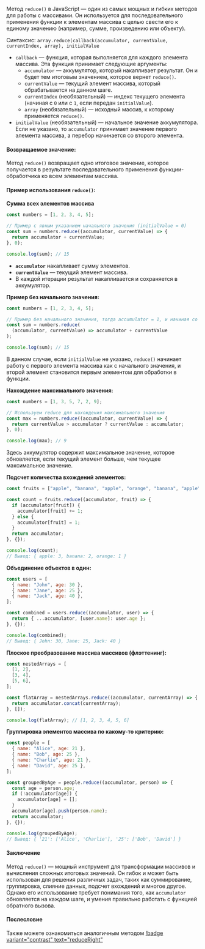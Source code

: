 Метод `reduce()` в JavaScript — один из самых мощных и гибких методов для работы с массивами. Он используется для последовательного применения функции к элементам массива с целью свести его к единому значению (например, сумме, произведению или объекту).

Синтаксис: `array.reduce(callback(accumulator, currentValue, currentIndex, array), initialValue`

- `callback` — функция, которая выполняется для каждого элемента массива. Эта функция принимает следующие аргументы:
  - `accumulator` — аккумулятор, который накапливает результат. Он и будет тем итоговым значением, которое вернет `reduce()`.
  - `currentValue` — текущий элемент массива, который обрабатывается на данном шаге.
  - `currentIndex` (необязательный) — индекс текущего элемента (начиная с `0` или с `1`, если передан `initialValue`).
  - `array` (необязательный) — исходный массив, к которому применяется `reduce()`.
- `initialValue` (необязательный) — начальное значение аккумулятора. Если не указано, то `accumulator` принимает значение первого элемента массива, а перебор начинается со второго элемента.

#### Возвращаемое значение:

Метод `reduce()` возвращает одно итоговое значение, которое получается в результате последовательного применения функции-обработчика ко всем элементам массива.

#### Пример использования `reduce()`:

**Сумма всех элементов массива**

```javascript
const numbers = [1, 2, 3, 4, 5];

// Пример с явным указанием начального значения (initialValue = 0)
const sum = numbers.reduce((accumulator, currentValue) => {
  return accumulator + currentValue;
}, 0);

console.log(sum); // 15
```

- **`accumulator`** накапливает сумму элементов.
- **`currentValue`** — текущий элемент массива.
- В каждой итерации результат накапливается и сохраняется в аккумулятор.

**Пример без начального значения:**

```javascript
const numbers = [1, 2, 3, 4, 5];

// Пример без начального значения, тогда accumulator = 1, и начиная со второго элемента массива
const sum = numbers.reduce(
  (accumulator, currentValue) => accumulator + currentValue
);

console.log(sum); // 15
```

В данном случае, если `initialValue` не указано, `reduce()` начинает работу с первого элемента массива как с начального значения, и второй элемент становится первым элементом для обработки в функции.

**Нахождение максимального значения:**

```javascript
const numbers = [1, 3, 5, 7, 2, 9];

// Используем reduce для нахождения максимального значения
const max = numbers.reduce((accumulator, currentValue) => {
  return currentValue > accumulator ? currentValue : accumulator;
}, 0);

console.log(max); // 9
```

Здесь аккумулятор содержит максимальное значение, которое обновляется, если текущий элемент больше, чем текущее максимальное значение.

**Подсчет количества вхождений элементов:**

```javascript
const fruits = ["apple", "banana", "apple", "orange", "banana", "apple"];

const count = fruits.reduce((accumulator, fruit) => {
  if (accumulator[fruit]) {
    accumulator[fruit] += 1;
  } else {
    accumulator[fruit] = 1;
  }
  return accumulator;
}, {});

console.log(count);
// Вывод: { apple: 3, banana: 2, orange: 1 }
```

**Объединение объектов в один:**

```javascript
const users = [
  { name: "John", age: 30 },
  { name: "Jane", age: 25 },
  { name: "Jack", age: 40 },
];

const combined = users.reduce((accumulator, user) => {
  return { ...accumulator, [user.name]: user.age };
}, {});

console.log(combined);
// Вывод: { John: 30, Jane: 25, Jack: 40 }
```

**Плоское преобразование массива массивов (флэттенинг):**

```javascript
const nestedArrays = [
  [1, 2],
  [3, 4],
  [5, 6],
];

const flatArray = nestedArrays.reduce((accumulator, currentArray) => {
  return accumulator.concat(currentArray);
}, []);

console.log(flatArray); // [1, 2, 3, 4, 5, 6]
```

**Группировка элементов массива по какому-то критерию:**

```javascript
const people = [
  { name: "Alice", age: 21 },
  { name: "Bob", age: 25 },
  { name: "Charlie", age: 21 },
  { name: "David", age: 25 },
];

const groupedByAge = people.reduce((accumulator, person) => {
  const age = person.age;
  if (!accumulator[age]) {
    accumulator[age] = [];
  }
  accumulator[age].push(person.name);
  return accumulator;
}, {});

console.log(groupedByAge);
// Вывод: { '21': ['Alice', 'Charlie'], '25': ['Bob', 'David'] }
```

#### Заключение

Метод `reduce()` — мощный инструмент для трансформации массивов и вычисления сложных итоговых значений. Он гибок и может быть использован для решения различных задач, таких как суммирование, группировка, слияние данных, подсчет вхождений и многое другое. Однако его использование требует понимания того, как `accumulator` обновляется на каждом шаге, и умения правильно работать с функцией обратного вызова.

#### Послесловие

Также можете ознакомиться аналогичным методом [!badge variant="contrast" text="reduceRight"](./ReduceRight.md)
